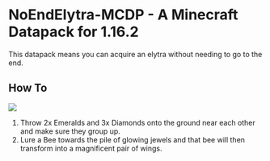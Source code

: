 # NoEndElytra-MCDP - A Minecraft Datapack for 1.16.2

This datapack means you can acquire an elytra without needing to go to the end.

## How To
![](art/usage.gif)

1. Throw 2x Emeralds and 3x Diamonds onto the ground near each other and make sure they group up.
2. Lure a Bee towards the pile of glowing jewels and that bee will then transform into a magnificent pair of wings.
